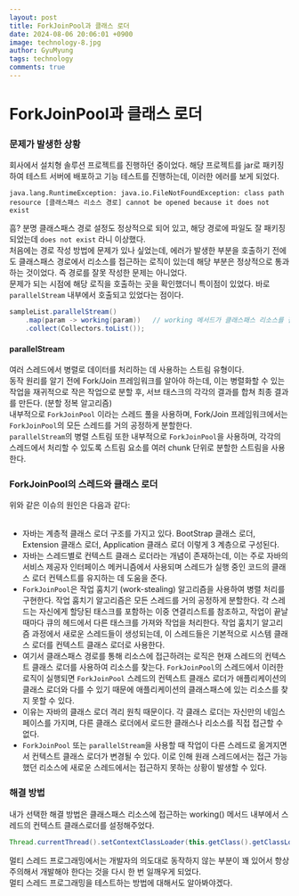 ```yaml
---
layout:	post
title: ForkJoinPool과 클래스 로더
date: 2024-08-06 20:06:01 +0900
image: technology-8.jpg
author: GyuMyung
tags: technology
comments: true
---
```


# ForkJoinPool과 클래스 로더
### 문제가 발생한 상황
회사에서 설치형 솔루션 프로젝트를 진행하던 중이었다. 해당 프로젝트를 jar로 패키징하여 테스트 서버에 배포하고 기능 테스트를 진행하는데, 이러한 에러를 보게 되었다. <br/>

```
java.lang.RuntimeException: java.io.FileNotFoundException: class path resource [클래스패스 리소스 경로] cannot be opened because it does not exist
```

흠? 분명 클래스패스 경로 설정도 정상적으로 되어 있고, 해당 경로에 파일도 잘 패키징 되었는데 `does not exist` 라니 이상했다. <br/>
처음에는 경로 작성 방법에 문제가 있나 싶었는데, 에러가 발생한 부분을 호출하기 전에도 클래스패스 경로에서 리소스를 접근하는 로직이 있는데 해당 부분은 정상적으로 통과하는 것이었다. 즉 경로를 잘못 작성한 문제는 아니었다. <br/>
문제가 되는 시점에 해당 로직을 호출하는 곳을 확인했더니 특이점이 있었다. 바로 `parallelStream` 내부에서 호출되고 있었다는 점이다. <br/>

```java
sampleList.parallelStream()
    .map(param -> working(param))   // working 메서드가 클래스패스 리소스를 접근하는 메서드이다.
    .collect(Collectors.toList());
```

#### parallelStream
여러 스레드에서 병렬로 데이터를 처리하는 데 사용하는 스트림 유형이다. <br/>
동작 원리를 알기 전에 Fork/Join 프레임워크를 알아야 하는데, 이는 병렬화할 수 있는 작업을 재귀적으로 작은 작업으로 분할 후, 서브 태스크의 각각의 결과를 합쳐 최종 결과를 만든다. (분할 정복 알고리즘) <br/>
내부적으로 `ForkJoinPool` 이라는 스레드 풀을 사용하며, Fork/Join 프레임워크에서는 `ForkJoinPool`의 모든 스레드를 거의 공정하게 분할한다. <br/>
`parallelStream`의 병렬 스트림 또한 내부적으로 `ForkJoinPool`을 사용하며, 각각의 스레드에서 처리할 수 있도록 스트림 요소를 여러 chunk 단위로 분할한 스트림을 사용한다. <br/>


### ForkJoinPool의 스레드와 클래스 로더
위와 같은 이슈의 원인은 다음과 같다: <br/><br/>

* 자바는 계층적 클래스 로더 구조를 가지고 있다. BootStrap 클래스 로더, Extension 클래스 로더, Application 클래스 로더 이렇게 3 계층으로 구성된다.
* 자바는 스레드별로 컨텍스트 클래스 로더라는 개념이 존재하는데, 이는 주로 자바의 서비스 제공자 인터페이스 메커니즘에서 사용되며 스레드가 실행 중인 코드의 클래스 로더 컨텍스트를 유지하는 데 도움을 준다.
* `ForkJoinPool`은 작업 훔치기 (work-stealing) 알고리즘을 사용하여 병렬 처리를 구현한다. 작업 훔치기 알고리즘은 모든 스레드를 거의 공정하게 분할한다. 각 스레드는 자신에게 할당된 태스크를 포함하는 이중 연결리스트를 참조하고, 작업이 끝날 때마다 큐의 헤드에서 다른 태스크를 가져와 작업을 처리한다. 작업 훔치기 알고리즘 과정에서 새로운 스레드들이 생성되는데, 이 스레드들은 기본적으로 시스템 클래스 로더를 컨텍스트 클래스 로더로 사용한다.
* 여기서 클래스패스 경로를 통해 리소스에 접근하려는 로직은 현재 스레드의 컨텍스트 클래스 로더를 사용하여 리소스를 찾는다. `ForkJoinPool`의 스레드에서 이러한 로직이 실행되면 `ForkJoinPool` 스레드의 컨텍스트 클래스 로더가 애플리케이션의 클래스 로더와 다를 수 있기 때문에 애플리케이션의 클래스패스에 있는 리소스를 찾지 못할 수 있다.
* 이유는 자바의 클래스 로더 격리 원칙 때문이다. 각 클래스 로더는 자신만의 네임스페이스를 가지며, 다른 클래스 로더에서 로드한 클래스나 리소스를 직접 접근할 수 없다.
* `ForkJoinPool` 또는 `parallelStream`을 사용할 때 작업이 다른 스레드로 옮겨지면서 컨텍스트 클래스 로더가 변경될 수 있다. 이로 인해 원래 스레드에서는 접근 가능했던 리소스에 새로운 스레드에서는 접근하지 못하는 상황이 발생할 수 있다.

### 해결 방법
내가 선택한 해결 방법은 클래스패스 리소스에 접근하는 working() 메서드 내부에서 스레드의 컨텍스트 클래스로더를 설정해주었다. <br/>
```java
Thread.currentThread().setContextClassLoader(this.getClass().getClassLoader());
```

멀티 스레드 프로그래밍에서는 개발자의 의도대로 동작하지 않는 부분이 꽤 있어서 항상 주의해서 개발해야 한다는 것을 다시 한 번 일깨우게 되었다. <br/>
멀티 스레드 프로그래밍을 테스트하는 방법에 대해서도 알아봐야겠다.
